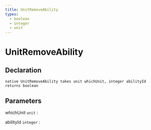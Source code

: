 ```yaml
---
title: UnitRemoveAbility
types:
  - boolean
  - integer
  - unit
---
```


# UnitRemoveAbility

## Declaration

```jass
native UnitRemoveAbility takes unit whichUnit, integer abilityId returns boolean
```

## Parameters
whichUnit `unit`
: 

abilityId `integer`
: 
